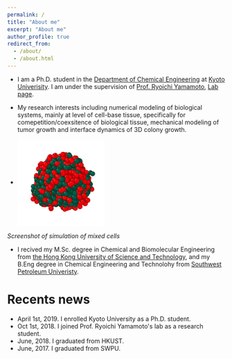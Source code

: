 ```yaml
---
permalink: /
title: "About me"
excerpt: "About me"
author_profile: true
redirect_from: 
  - /about/
  - /about.html
---
```


- I am a Ph.D. student in the [Department of Chemical Engineering](https://www.ch.t.kyoto-u.ac.jp/en?set_language=en) at [Kyoto Univerisity](https://www.kyoto-u.ac.jp/en/). I am under the supervision of [Prof. Ryoichi Yamamoto](http://www-tph.cheme.kyoto-u.ac.jp/index.pukiwiki.php?ry%2FFrontPage), [Lab page](http://www-tph.cheme.kyoto-u.ac.jp/en/).

- My research interests including numerical modeling of biological systems, mainly at level of cell-base tissue, specifically for comepetition/coexsitence of biological tissue, mechanical modeling of tumor growth and interface dynamics of 3D colony growth.

- <img src="/images/eg.png" width = "200" height = "200" alt="eg" align=center />
*Screenshot of simulation of mixed cells*



- I recived my M.Sc. degree in Chemical and Biomolecular Engineering from [the Hong Kong University of Science and Technology](https://ust.hk), and my B.Eng degree in Chemical Engineering and Technolohy from [Southwest Petroleum Univeristy](https://www.swpu.edu.cn/en/).


Recents news
======
- April 1st, 2019. I enrolled Kyoto University as a Ph.D. student.
- Oct 1st, 2018. I joined Prof. Ryoichi Yamamoto's lab as a research student.
- June, 2018. I graduated from HKUST.
- June, 2017. I graduated from SWPU.

